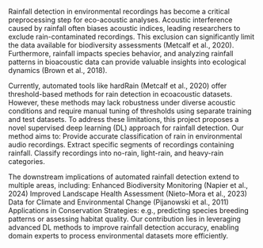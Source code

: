 Rainfall detection in environmental recordings has become a critical preprocessing step for eco-acoustic analyses. Acoustic interference caused by rainfall often biases acoustic indices, leading researchers to exclude rain-contaminated recordings. This exclusion can significantly limit the data available for biodiversity assessments (Metcalf et al., 2020). Furthermore, rainfall impacts species behavior, and analyzing rainfall patterns in bioacoustic data can provide valuable insights into ecological dynamics (Brown et al., 2018).

Currently, automated tools like hardRain (Metcalf et al., 2020) offer threshold-based methods for rain detection in ecoacoustic datasets. However, these methods may lack robustness under diverse acoustic conditions and require manual tuning of thresholds using separate training and test datasets. To address these limitations, this project proposes a novel supervised deep learning (DL) approach for rainfall detection. Our method aims to:
Provide accurate classification of rain in environmental audio recordings.
Extract specific segments of recordings containing rainfall.
Classify recordings into no-rain, light-rain, and heavy-rain categories.

The downstream implications of automated rainfall detection extend to multiple areas, including:
Enhanced Biodiversity Monitoring (Napier et al., 2024)
Improved Landscape Health Assessment (Nieto-Mora et al., 2023)
Data for Climate and Environmental Change (Pijanowski et al., 2011)
Applications in Conservation Strategies: e.g., predicting species breeding patterns or assessing habitat quality.
Our contribution lies in leveraging advanced DL methods to improve rainfall detection accuracy, enabling domain experts to process environmental datasets more efficiently.
